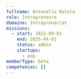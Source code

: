 ```yaml
---
fullname: Antonella Rotolo
role: Intrapreneure
domaine: Intraprenariat
missions:
  - start: 2022-09-01
    end: 2025-04-01
    status: admin
    startups:
      - pop
memberType: beta
competences: []
---
```

